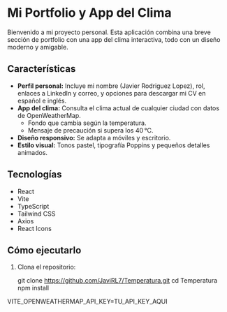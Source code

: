 # Mi Portfolio y App del Clima

Bienvenido a mi proyecto personal. Esta aplicación combina una breve sección de portfolio con una app del clima interactiva, todo con un diseño moderno y amigable.

## Características

- **Perfil personal:** Incluye mi nombre (Javier Rodriguez Lopez), rol, enlaces a LinkedIn y correo, y opciones para descargar mi CV en español e inglés.
- **App del clima:** Consulta el clima actual de cualquier ciudad con datos de OpenWeatherMap.
  - Fondo que cambia según la temperatura.
  - Mensaje de precaución si supera los 40 °C.
- **Diseño responsivo:** Se adapta a móviles y escritorio.
- **Estilo visual:** Tonos pastel, tipografía Poppins y pequeños detalles animados.

## Tecnologías

- React
- Vite
- TypeScript
- Tailwind CSS
- Axios
- React Icons

## Cómo ejecutarlo

1. Clona el repositorio:

   git clone https://github.com/JaviRL7/Temperatura.git
   cd Temperatura
   npm install

VITE_OPENWEATHERMAP_API_KEY=TU_API_KEY_AQUI

